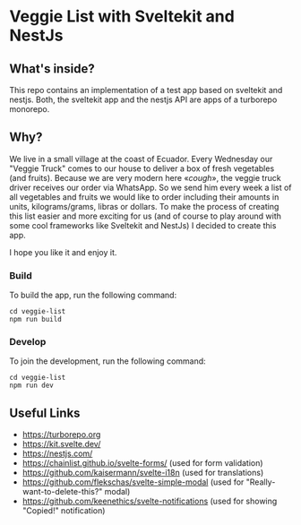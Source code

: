 # Veggie List with Sveltekit and NestJs

## What's inside?

This repo contains an implementation of a test app based on sveltekit and nestjs. Both, the sveltekit app and the nestjs API are apps of a turborepo monorepo.

## Why?

We live in a small village at the coast of Ecuador. Every Wednesday our "Veggie Truck" comes to our house to deliver a box of fresh vegetables (and fruits). Because we are very modern here «*cough*», the veggie truck driver receives our order via WhatsApp. So we send him every week a list of all vegetables and fruits we would like to order including their amounts in units, kilograms/grams, libras or dollars. To make the process of creating this list easier and more exciting for us (and of course to play around with some cool frameworks like Sveltekit and NestJs) I decided to create this app. 

I hope you like it and enjoy it. 

### Build

To build the app, run the following command:

```
cd veggie-list
npm run build
```

### Develop

To join the development, run the following command:

```
cd veggie-list
npm run dev
```

## Useful Links
- https://turborepo.org
- https://kit.svelte.dev/
- https://nestjs.com/
- https://chainlist.github.io/svelte-forms/ (used for form validation)
- https://github.com/kaisermann/svelte-i18n (used for translations)
- https://github.com/flekschas/svelte-simple-modal (used for "Really-want-to-delete-this?" modal)
- https://github.com/keenethics/svelte-notifications (used for showing "Copied!" notification)
